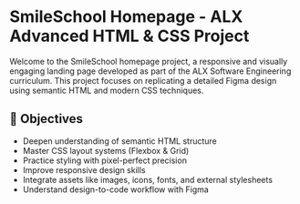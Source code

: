 # SmileSchool Homepage - ALX Advanced HTML & CSS Project

Welcome to the SmileSchool homepage project, a responsive and visually engaging landing page developed as part of the ALX Software Engineering curriculum. This project focuses on replicating a detailed Figma design using semantic HTML and modern CSS techniques.

## 🧠 Objectives

- Deepen understanding of semantic HTML structure
- Master CSS layout systems (Flexbox & Grid)
- Practice styling with pixel-perfect precision
- Improve responsive design skills
- Integrate assets like images, icons, fonts, and external stylesheets
- Understand design-to-code workflow with Figma
